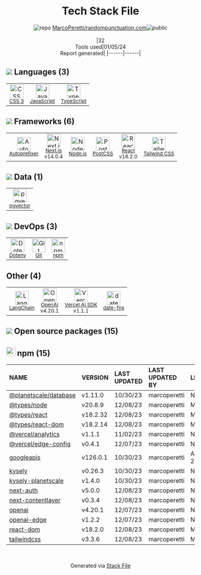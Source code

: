 <!--
&lt;--- Readme.md Snippet without images Start ---&gt;
## Tech Stack
MarcoPeretti/randompunctuation.com is built on the following main stack:

- [Node.js](http://nodejs.org/) – Frameworks (Full Stack)
- [React](https://reactjs.org/) – Javascript UI Libraries
- [JavaScript](https://developer.mozilla.org/en-US/docs/Web/JavaScript) – Languages
- [TypeScript](http://www.typescriptlang.org) – Languages
- [Autoprefixer](https://github.com/postcss/autoprefixer) – CSS Pre-processors / Extensions
- [PostCSS](https://github.com/postcss/postcss) – CSS Pre-processors / Extensions
- [Next.js](https://nextjs.org/) – Frameworks (Full Stack)
- [Tailwind CSS](https://tailwindcss.com) – Front-End Frameworks
- [date-fns](https://date-fns.org/) – Javascript Utilities & Libraries
- [OpenAI](https://openai.com/) – Large Language Models
- [LangChain](https://github.com/hwchase17/langchain) – Large Language Model Tools
- [Vercel AI SDK](https://sdk.vercel.ai/docs) – Large Language Model Tools
- [pgvector](https://github.com/pgvector/pgvector/) – Database Tools

Full tech stack [here](/techstack.md)

&lt;--- Readme.md Snippet without images End ---&gt;

&lt;--- Readme.md Snippet with images Start ---&gt;
## Tech Stack
MarcoPeretti/randompunctuation.com is built on the following main stack:

- <img width='25' height='25' src='https://img.stackshare.io/service/1011/n1JRsFeB_400x400.png' alt='Node.js'/> [Node.js](http://nodejs.org/) – Frameworks (Full Stack)
- <img width='25' height='25' src='https://img.stackshare.io/service/1020/OYIaJ1KK.png' alt='React'/> [React](https://reactjs.org/) – Javascript UI Libraries
- <img width='25' height='25' src='https://img.stackshare.io/service/1209/javascript.jpeg' alt='JavaScript'/> [JavaScript](https://developer.mozilla.org/en-US/docs/Web/JavaScript) – Languages
- <img width='25' height='25' src='https://img.stackshare.io/service/1612/bynNY5dJ.jpg' alt='TypeScript'/> [TypeScript](http://www.typescriptlang.org) – Languages
- <img width='25' height='25' src='https://img.stackshare.io/service/2202/72d087642cfce6fef6f2dabec5bf49e8_400x400.png' alt='Autoprefixer'/> [Autoprefixer](https://github.com/postcss/autoprefixer) – CSS Pre-processors / Extensions
- <img width='25' height='25' src='https://img.stackshare.io/service/3339/rlFcjEdI.png' alt='PostCSS'/> [PostCSS](https://github.com/postcss/postcss) – CSS Pre-processors / Extensions
- <img width='25' height='25' src='https://img.stackshare.io/service/5936/nextjs.png' alt='Next.js'/> [Next.js](https://nextjs.org/) – Frameworks (Full Stack)
- <img width='25' height='25' src='https://img.stackshare.io/service/8158/default_660b7c41c3ba489cb581eec89c04655404258c19.png' alt='Tailwind CSS'/> [Tailwind CSS](https://tailwindcss.com) – Front-End Frameworks
- <img width='25' height='25' src='https://img.stackshare.io/service/10865/default_5551fb8853689f607a2bc0d5a09355d5a3d52bf0.png' alt='date-fns'/> [date-fns](https://date-fns.org/) – Javascript Utilities & Libraries
- <img width='25' height='25' src='https://img.stackshare.io/service/48786/default_8b1119bcbb159cebebc2f6cfc9cd2e359b169d22.jpg' alt='OpenAI'/> [OpenAI](https://openai.com/) – Large Language Models
- <img width='25' height='25' src='https://img.stackshare.io/service/48790/default_5b6c6b73f1ff3775c85d2a1ba954cb87e30cbf13.jpg' alt='LangChain'/> [LangChain](https://github.com/hwchase17/langchain) – Large Language Model Tools
- <img width='25' height='25' src='https://img.stackshare.io/service/101756/default_4f2991cba3ec7fdd1cc87de69f4868157b0f2001.png' alt='Vercel AI SDK'/> [Vercel AI SDK](https://sdk.vercel.ai/docs) – Large Language Model Tools
- <img width='25' height='25' src='https://img.stackshare.io/service/109221/default_b888cdf5617d936aa6aacf130911906955508639.png' alt='pgvector'/> [pgvector](https://github.com/pgvector/pgvector/) – Database Tools

Full tech stack [here](/techstack.md)

&lt;--- Readme.md Snippet with images End ---&gt;
-->
<div align="center">

# Tech Stack File
![](https://img.stackshare.io/repo.svg "repo") [MarcoPeretti/randompunctuation.com](https://github.com/MarcoPeretti/randompunctuation.com)![](https://img.stackshare.io/public_badge.svg "public")
<br/><br/>
|32<br/>Tools used|01/05/24 <br/>Report generated|
|------|------|
</div>

## <img src='https://img.stackshare.io/languages.svg'/> Languages (3)
<table><tr>
  <td align='center'>
  <img width='36' height='36' src='https://img.stackshare.io/service/6727/css.png' alt='CSS 3'>
  <br>
  <sub><a href="https://developer.mozilla.org/en-US/docs/Web/CSS/CSS3">CSS 3</a></sub>
  <br>
  <sub></sub>
</td>

<td align='center'>
  <img width='36' height='36' src='https://img.stackshare.io/service/1209/javascript.jpeg' alt='JavaScript'>
  <br>
  <sub><a href="https://developer.mozilla.org/en-US/docs/Web/JavaScript">JavaScript</a></sub>
  <br>
  <sub></sub>
</td>

<td align='center'>
  <img width='36' height='36' src='https://img.stackshare.io/service/1612/bynNY5dJ.jpg' alt='TypeScript'>
  <br>
  <sub><a href="http://www.typescriptlang.org">TypeScript</a></sub>
  <br>
  <sub></sub>
</td>

</tr>
</table>

## <img src='https://img.stackshare.io/frameworks.svg'/> Frameworks (6)
<table><tr>
  <td align='center'>
  <img width='36' height='36' src='https://img.stackshare.io/service/2202/72d087642cfce6fef6f2dabec5bf49e8_400x400.png' alt='Autoprefixer'>
  <br>
  <sub><a href="https://github.com/postcss/autoprefixer">Autoprefixer</a></sub>
  <br>
  <sub></sub>
</td>

<td align='center'>
  <img width='36' height='36' src='https://img.stackshare.io/service/5936/nextjs.png' alt='Next.js'>
  <br>
  <sub><a href="https://nextjs.org/">Next.js</a></sub>
  <br>
  <sub>v14.0.4</sub>
</td>

<td align='center'>
  <img width='36' height='36' src='https://img.stackshare.io/service/1011/n1JRsFeB_400x400.png' alt='Node.js'>
  <br>
  <sub><a href="http://nodejs.org/">Node.js</a></sub>
  <br>
  <sub></sub>
</td>

<td align='center'>
  <img width='36' height='36' src='https://img.stackshare.io/service/3339/rlFcjEdI.png' alt='PostCSS'>
  <br>
  <sub><a href="https://github.com/postcss/postcss">PostCSS</a></sub>
  <br>
  <sub></sub>
</td>

<td align='center'>
  <img width='36' height='36' src='https://img.stackshare.io/service/1020/OYIaJ1KK.png' alt='React'>
  <br>
  <sub><a href="https://reactjs.org/">React</a></sub>
  <br>
  <sub>v18.2.0</sub>
</td>

<td align='center'>
  <img width='36' height='36' src='https://img.stackshare.io/service/8158/default_660b7c41c3ba489cb581eec89c04655404258c19.png' alt='Tailwind CSS'>
  <br>
  <sub><a href="https://tailwindcss.com">Tailwind CSS</a></sub>
  <br>
  <sub></sub>
</td>

</tr>
</table>

## <img src='https://img.stackshare.io/databases.svg'/> Data (1)
<table><tr>
  <td align='center'>
  <img width='36' height='36' src='https://img.stackshare.io/service/109221/default_b888cdf5617d936aa6aacf130911906955508639.png' alt='pgvector'>
  <br>
  <sub><a href="https://github.com/pgvector/pgvector/">pgvector</a></sub>
  <br>
  <sub></sub>
</td>

</tr>
</table>

## <img src='https://img.stackshare.io/devops.svg'/> DevOps (3)
<table><tr>
  <td align='center'>
  <img width='36' height='36' src='https://img.stackshare.io/service/8067/default_90dcb1286af7685c68df319c764b80704df1155b.png' alt='Dotenv'>
  <br>
  <sub><a href="https://github.com/motdotla/dotenv">Dotenv</a></sub>
  <br>
  <sub></sub>
</td>

<td align='center'>
  <img width='36' height='36' src='https://img.stackshare.io/service/1046/git.png' alt='Git'>
  <br>
  <sub><a href="http://git-scm.com/">Git</a></sub>
  <br>
  <sub></sub>
</td>

<td align='center'>
  <img width='36' height='36' src='https://img.stackshare.io/service/1120/lejvzrnlpb308aftn31u.png' alt='npm'>
  <br>
  <sub><a href="https://www.npmjs.com/">npm</a></sub>
  <br>
  <sub></sub>
</td>

</tr>
</table>

## Other (4)
<table><tr>
  <td align='center'>
  <img width='36' height='36' src='https://img.stackshare.io/service/48790/default_5b6c6b73f1ff3775c85d2a1ba954cb87e30cbf13.jpg' alt='LangChain'>
  <br>
  <sub><a href="https://github.com/hwchase17/langchain">LangChain</a></sub>
  <br>
  <sub></sub>
</td>

<td align='center'>
  <img width='36' height='36' src='https://img.stackshare.io/service/48786/default_8b1119bcbb159cebebc2f6cfc9cd2e359b169d22.jpg' alt='OpenAI'>
  <br>
  <sub><a href="https://openai.com/">OpenAI</a></sub>
  <br>
  <sub>v4.20.1</sub>
</td>

<td align='center'>
  <img width='36' height='36' src='https://img.stackshare.io/service/101756/default_4f2991cba3ec7fdd1cc87de69f4868157b0f2001.png' alt='Vercel AI SDK'>
  <br>
  <sub><a href="https://sdk.vercel.ai/docs">Vercel AI SDK</a></sub>
  <br>
  <sub>v1.1.1</sub>
</td>

<td align='center'>
  <img width='36' height='36' src='https://img.stackshare.io/service/10865/default_5551fb8853689f607a2bc0d5a09355d5a3d52bf0.png' alt='date-fns'>
  <br>
  <sub><a href="https://date-fns.org/">date-fns</a></sub>
  <br>
  <sub></sub>
</td>

</tr>
</table>


## <img src='https://img.stackshare.io/group.svg' /> Open source packages (15)</h2>

## <img width='24' height='24' src='https://img.stackshare.io/service/1120/lejvzrnlpb308aftn31u.png'/> npm (15)

|NAME|VERSION|LAST UPDATED|LAST UPDATED BY|LICENSE|VULNERABILITIES|
|:------|:------|:------|:------|:------|:------|
|[@planetscale/database](https://www.npmjs.com/@planetscale/database)|v1.11.0|10/30/23|marcoperetti |N/A|N/A|
|[@types/node](https://www.npmjs.com/@types/node)|v20.8.9|12/08/23|marcoperetti |MIT|N/A|
|[@types/react](https://www.npmjs.com/@types/react)|v18.2.32|12/08/23|marcoperetti |MIT|N/A|
|[@types/react-dom](https://www.npmjs.com/@types/react-dom)|v18.2.14|12/08/23|marcoperetti |MIT|N/A|
|[@vercel/analytics](https://www.npmjs.com/@vercel/analytics)|v1.1.1|11/02/23|marcoperetti |N/A|N/A|
|[@vercel/edge-config](https://www.npmjs.com/@vercel/edge-config)|v0.4.1|12/07/23|marcoperetti |N/A|N/A|
|[googleapis](https://www.npmjs.com/googleapis)|v126.0.1|10/30/23|marcoperetti |Apache-2.0|N/A|
|[kysely](https://www.npmjs.com/kysely)|v0.26.3|10/30/23|marcoperetti |N/A|N/A|
|[kysely-planetscale](https://www.npmjs.com/kysely-planetscale)|v1.4.0|10/30/23|marcoperetti |N/A|N/A|
|[next-auth](https://www.npmjs.com/next-auth)|v5.0.0|12/08/23|marcoperetti |N/A|N/A|
|[next-contentlayer](https://www.npmjs.com/next-contentlayer)|v0.3.4|12/08/23|marcoperetti |N/A|N/A|
|[openai](https://www.npmjs.com/openai)|v4.20.1|12/07/23|marcoperetti |N/A|N/A|
|[openai-edge](https://www.npmjs.com/openai-edge)|v1.2.2|12/07/23|marcoperetti |N/A|N/A|
|[react-dom](https://www.npmjs.com/react-dom)|v18.2.0|12/08/23|marcoperetti |MIT|N/A|
|[tailwindcss](https://www.npmjs.com/tailwindcss)|v3.3.6|12/08/23|marcoperetti |MIT|N/A|

<br/>
<div align='center'>

Generated via [Stack File](https://github.com/marketplace/stack-file)
